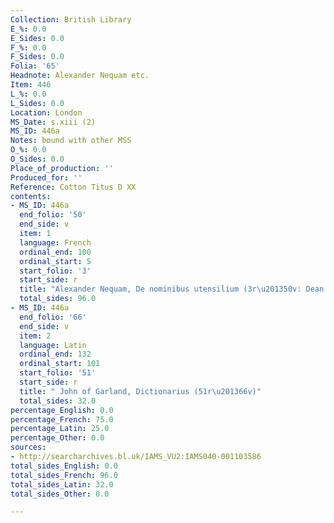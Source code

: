 ```yaml
---
Collection: British Library
E_%: 0.0
E_Sides: 0.0
F_%: 0.0
F_Sides: 0.0
Folia: '65'
Headnote: Alexander Nequam etc.
Item: 446
L_%: 0.0
L_Sides: 0.0
Location: London
MS_Date: s.xiii (2)
MS_ID: 446a
Notes: bound with other MSS
O_%: 0.0
O_Sides: 0.0
Place_of_production: ''
Produced_for: ''
Reference: Cotton Titus D XX
contents:
- MS_ID: 446a
  end_folio: '50'
  end_side: v
  item: 1
  language: French
  ordinal_end: 100
  ordinal_start: 5
  start_folio: '3'
  start_side: r
  title: "Alexander Nequam, De nominibus utensilium (3r\u201350v: Dean 301, imperfect)"
  total_sides: 96.0
- MS_ID: 446a
  end_folio: '66'
  end_side: v
  item: 2
  language: Latin
  ordinal_end: 132
  ordinal_start: 101
  start_folio: '51'
  start_side: r
  title: " John of Garland, Dictionarius (51r\u201366v)"
  total_sides: 32.0
percentage_English: 0.0
percentage_French: 75.0
percentage_Latin: 25.0
percentage_Other: 0.0
sources:
- http://searcharchives.bl.uk/IAMS_VU2:IAMS040-001103586
total_sides_English: 0.0
total_sides_French: 96.0
total_sides_Latin: 32.0
total_sides_Other: 0.0

---
```

